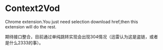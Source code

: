 Context2Vod
===========

Chrome extension.You just need selection download href,then this extension will do the rest.

期待接口整合，目前通过单纯跳转实现会出现304情况（迅雷认为这是盗链，或者是什么2333的事）。
